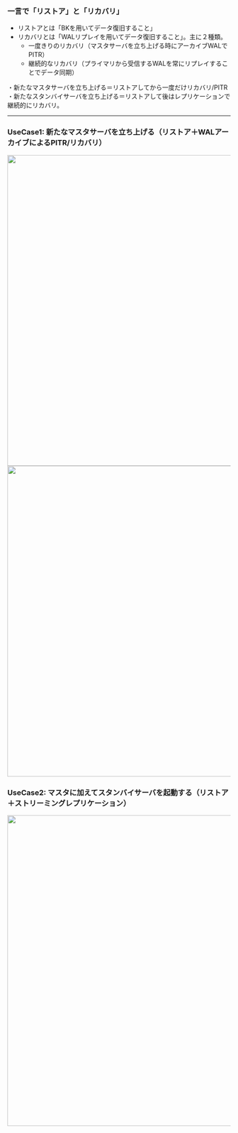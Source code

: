 ### 一言で「リストア」と「リカバリ」
- リストアとは「BKを用いてデータ復旧すること」
- リカバリとは「WALリプレイを用いてデータ復旧すること」。主に２種類。
  - 一度きりのリカバリ（マスタサーバを立ち上げる時にアーカイブWALでPITR）
  - 継続的なリカバリ（プライマリから受信するWALを常にリプレイすることでデータ同期）

・新たなマスタサーバを立ち上げる＝リストアしてから一度だけリカバリ/PITR<br/>
・新たなスタンバイサーバを立ち上げる＝リストアして後はレプリケーションで継続的にリカバリ。

---

### UseCase1: 新たなマスタサーバを立ち上げる（リストア＋WALアーカイブによるPITR/リカバリ）

<img width="700px" src="https://github.com/user-attachments/assets/8631605b-c970-4bd6-ba2b-c19a9a21991c" />

<img width="700px" src="https://github.com/user-attachments/assets/37917d4c-979a-454b-afe2-719d250e105e" />

### UseCase2: マスタに加えてスタンバイサーバを起動する（リストア＋ストリーミングレプリケーション）

<img width="700px" src="https://github.com/user-attachments/assets/7429bf50-e72b-4e64-b7ec-bc9f6cc9e545" />
